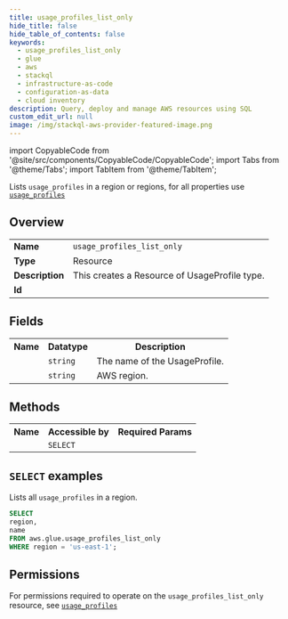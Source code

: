 ```yaml
---
title: usage_profiles_list_only
hide_title: false
hide_table_of_contents: false
keywords:
  - usage_profiles_list_only
  - glue
  - aws
  - stackql
  - infrastructure-as-code
  - configuration-as-data
  - cloud inventory
description: Query, deploy and manage AWS resources using SQL
custom_edit_url: null
image: /img/stackql-aws-provider-featured-image.png
---
```


import CopyableCode from '@site/src/components/CopyableCode/CopyableCode';
import Tabs from '@theme/Tabs';
import TabItem from '@theme/TabItem';

Lists <code>usage_profiles</code> in a region or regions, for all properties use <a href="/services/serviceName/usage_profiles/"><code>usage_profiles</code></a>

## Overview
<table>
<tbody>
<tr><td><b>Name</b></td><td><code>usage_profiles_list_only</code></td></tr>
<tr><td><b>Type</b></td><td>Resource</td></tr>
<tr><td><b>Description</b></td><td>This creates a Resource of UsageProfile type.</td></tr>
<tr><td><b>Id</b></td><td><CopyableCode code="aws.glue.usage_profiles_list_only" /></td></tr>
</tbody>
</table>

## Fields
<table>
<tbody>
<tr><th>Name</th><th>Datatype</th><th>Description</th></tr><tr><td><CopyableCode code="name" /></td><td><code>string</code></td><td>The name of the UsageProfile.</td></tr>
<tr><td><CopyableCode code="region" /></td><td><code>string</code></td><td>AWS region.</td></tr>
</tbody>
</table>

## Methods

<table>
<tbody>
  <tr>
    <th>Name</th>
    <th>Accessible by</th>
    <th>Required Params</th>
  </tr>
  <tr>
    <td><CopyableCode code="list_resources" /></td>
    <td><code>SELECT</code></td>
    <td><CopyableCode code="region" /></td>
  </tr>
</tbody>
</table>

## `SELECT` examples
Lists all <code>usage_profiles</code> in a region.
```sql
SELECT
region,
name
FROM aws.glue.usage_profiles_list_only
WHERE region = 'us-east-1';
```


## Permissions

For permissions required to operate on the <code>usage_profiles_list_only</code> resource, see <a href="/services/glue/usage_profiles/#permissions"><code>usage_profiles</code></a>

